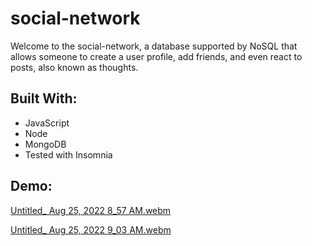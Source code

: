 # social-network
Welcome to the social-network, a database supported by NoSQL that allows someone to create a user profile, add friends, and even react to posts, also known as thoughts.

## Built With:
- JavaScript
- Node
- MongoDB
- Tested with Insomnia

## Demo:
[Untitled_ Aug 25, 2022 8_57 AM.webm](https://user-images.githubusercontent.com/98194815/186684981-b4c9d6c2-bd54-4cb1-80ab-29597fc0e460.webm)

[Untitled_ Aug 25, 2022 9_03 AM.webm](https://user-images.githubusercontent.com/98194815/186686126-04f41a10-526f-453d-9a61-5b2e014412b0.webm)